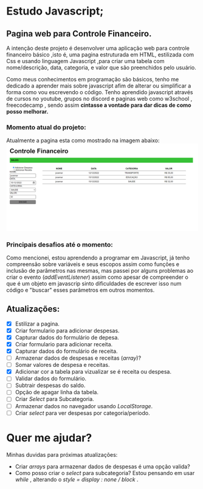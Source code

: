 # Estudo Javascript;

## Pagina web para Controle Financeiro.
A intenção deste projeto é desenvolver uma aplicação web para controle financeiro básico ,isto é, uma pagina estruturada em HTML, estilizada com Css e usando linguagem Javascript ,para criar uma tabela com nome/descrição, data, categoria, e valor que são preenchidos pelo usuário.

Como meus conhecimentos em programação são básicos, tenho me dedicado a aprender mais sobre javascript afim de alterar ou simplificar a forma como vou escrevendo o código. Tenho aprendido  javascript através de cursos no youtube, grupos no discord e paginas web como w3school ,  freecodecamp , sendo assim **cintasse a vontade para dar dicas de como posso melhorar.**

### Momento atual do projeto:

Atualmente a pagina esta como mostrado na imagem abaixo:
<img src="./img/versao_08_12_2022.png">

### Principais desafios até o momento:
Como mencionei, estou aprendendo a programar em Javascript, já tenho compreensão sobre variáveis e seus escopos assim como funções e inclusão de parâmetros nas mesmas, mas passei por alguns problemas ao criar o evento (*addEventListener*) assim como apesar de compreender o que é um objeto em javascrip sinto dificuldades de escrever isso num código e "buscar" esses parâmetros em outros momentos.

## Atualizações:

 - [x] Estilizar a pagina.
 - [X] Criar formulario para adicionar despesas.
 - [x] Capturar dados do formulário de depesa.
 - [X] Criar formulario para adicionar receita.
 - [x] Capturar dados do formulário de receita.
 - [ ] Armazenar dados de despesas e receitas (*array*)?
 - [ ] Somar valores de despesa e receitas.
 - [x] Adicionar cor a tabela para vizualizar se é receita ou despesa.
 - [ ] Validar dados do formulário.
 - [ ] Subtrair despesas do saldo.
 - [ ] Opção de apagar linha da tabela.
 - [ ] Criar *Select* para Subcategoria.
 - [ ] Armazenar dados no navegador  usando *LocalStorage*.
 - [ ] Criar *select* para ver despesas por categoria/período. 

# Quer me ajudar? 
Minhas duvidas para próximas atualizações:

 - Criar *arrays* para armazenar dados de despesas é uma opção valida?
 - Como posso criar o *select* para subcategoria? Estou pensando em usar *while* , alterando o *style = display : none / block* .
